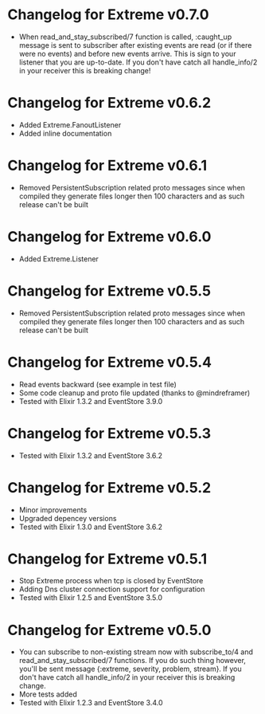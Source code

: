 # Changelog for Extreme v0.7.0
  * When read_and_stay_subscribed/7 function is called, :caught_up message is sent to subscriber after existing events 
    are read (or if there were no events) and before new events arrive. This is sign to your listener that you are 
    up-to-date. If you don't have catch all handle_info/2 in your receiver this is breaking change!

# Changelog for Extreme v0.6.2
  * Added Extreme.FanoutListener
  * Added inline documentation
  
# Changelog for Extreme v0.6.1
  * Removed PersistentSubscription related proto messages since when compiled 
    they generate files longer then 100 characters and as such release can't be built

# Changelog for Extreme v0.6.0
  * Added Extreme.Listener
  
# Changelog for Extreme v0.5.5
  * Removed PersistentSubscription related proto messages since when compiled 
    they generate files longer then 100 characters and as such release can't be built

# Changelog for Extreme v0.5.4
  * Read events backward (see example in test file)
  * Some code cleanup and proto file updated (thanks to @mindreframer)
  * Tested with Elixir 1.3.2 and EventStore 3.9.0

# Changelog for Extreme v0.5.3
  * Tested with Elixir 1.3.2 and EventStore 3.6.2


# Changelog for Extreme v0.5.2
  * Minor improvements
  * Upgraded depencey versions
  * Tested with Elixir 1.3.0 and EventStore 3.6.2


# Changelog for Extreme v0.5.1

  * Stop Extreme process when tcp is closed by EventStore
  * Adding Dns cluster connection support for configuration
  * Tested with Elixir 1.2.5 and EventStore 3.5.0


# Changelog for Extreme v0.5.0

  * You can subscribe to non-existing stream now with subscribe_to/4 and read_and_stay_subscribed/7 functions. If you do such thing however, you'll be sent message {:extreme, severity, problem, stream}. If you don't have catch all handle_info/2 in your receiver this is breaking change.
  * More tests added
  * Tested with Elixir 1.2.3 and EventStore 3.4.0

